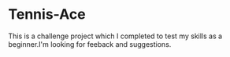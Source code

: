 # Tennis-Ace
This is a challenge project which I completed to test my skills as a beginner.I'm looking for feeback and suggestions.
